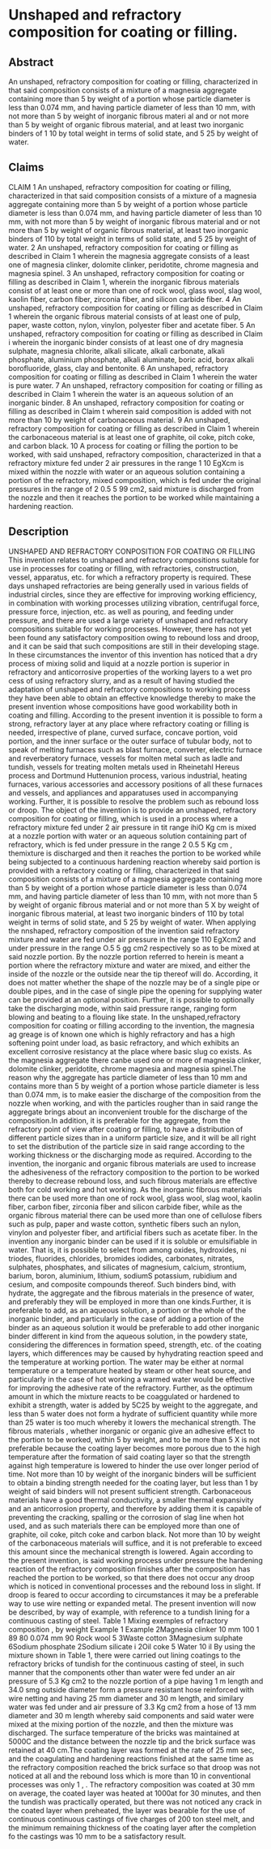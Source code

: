 # Unshaped and refractory composition for coating or filling.

## Abstract
An unshaped, refractory composition for coating or filling, characterized in that said composition consists of a mixture of a magnesia aggregate containing more than 5 by weight of a portion whose particle diameter is less than 0.074 mm, and having particle diameter of less than 10 mm, with not more than 5 by weight of inorganic fibrous materi al and or not more than 5 by weight of organic fibrous material, and at least two inorganic binders of 1 10 by total weight in terms of solid state, and 5 25 by weight of water.

## Claims
CLAIM 1 An unshaped, refractory composition for coating or filling, characterized in that said composition consists of a mixture of a magnesia aggregate containing more than 5 by weight of a portion whose particle diameter is less than 0.074 mm, and having particle diameter of less than 10 mm, with not more than 5 by weight of inorganic fibrous material and or not more than 5 by weight of organic fibrous material, at least two inorganic binders of 110 by total weight in terms of solid state, and 5 25 by weight of water. 2 An unshaped, refractory composition for coating or filling as described in Claim 1 wherein the magnesia aggregate consists of a least one of magnesia clinker, dolomite clinker, peridotite, chrome magnesia and magnesia spinel. 3 An unshaped, refractory composition for coating or filling as described in Claim 1, wherein the inorganic fibrous materials consist of at least one or more than one of rock wool, glass wool, slag wool, kaolin fiber, carbon fiber, zirconia fiber, and silicon carbide fiber. 4 An unshaped, refractory composition for coating or filling as described in Claim 1 wherein the organic fibrous material consists of at least one of pulp, paper, waste cotton, nylon, vinylon, polyester fiber and acetate fiber. 5 An unshaped, refractory composition for coating or filling as described in Claim i wherein the inorganic binder consists of at least one of dry magnesia sulphate, magnesia chlorite, alkali silicate, alkali carbonate, alkali phosphate, aluminium phosphate, alkali aluminate, boric acid, borax alkali borofluoride, glass, clay and bentonite. 6 An unshaped, refractory composition for coating or filling as described in Claim 1 wherein the water is pure water. 7 An unshaped, refractory composition for coating or filling as described in Claim 1 wherein the water is an aqueous solution of an inorganic binder. 8 An unshaped, refractory composition for coating or filling as described in Claim t wherein said composition is added with not more than 10 by weight of carbonaceous material. 9 An unshaped, refractory composition for coating or filling as described in Claim 1 wherein the carbonaceous material is at least one of graphite, oil coke, pitch coke, and carbon black. 10 A process for coating or filling the portion to be worked, with said unshaped, refractory composition, characterized in that a refractory mixture fed under 2 air pressures in the range 1 10 EgXcm is mixed within the nozzle with water or an aqueous solution containing a portion of the refractory, mixed composition, which is fed under the original pressures in the range of 2 0.5 5 99 cm2, said mixture is discharged from the nozzle and then it reaches the portion to be worked while maintaining a hardening reaction.

## Description
UNSHAPED AND REFRACTORY CONPOSITION FOR COATING OR FILLING This invention relates to unshaped and refractory compositions suitable for use in processes for coating or filling, with refractories, construction, vessel, apparatus, etc. for which a refractory property is required. These days unshaped refractories are being generally used in various fields of industrial circles, since they are effective for improving working efficiency, in combination with working processes utilizing vibration, centrifugal force, pressure force, injection, etc. as well as pouring, and feeding under pressure, and there are used a large variety of unshaped and refractory compositions suitable for working processes. However, there has not yet been found any satisfactory composition owing to rebound loss and droop, and it can be said that such compositions are still in their developing stage. In these circumstances the inventor of this invention has noticed that a dry process of mixing solid and liquid at a nozzle portion is superior in refractory and anticorrosive properties of the working layers to a wet pro cess of using refractory slurry, and as a result of having studied the adaptation of unshaped and refractory compositions to working process they have been able to obtain an effective knowledge thereby to make the present invention whose compositions have good workability both in coating and filling. According to the present invention it is possible to form a strong, refractory layer at any place where refractory coating or filling is needed, irrespective of plane, curved surface, concave portion, void portion, and the inner surface or the outer surface of tubular body, not to speak of melting furnaces such as blast furnace, converter, electric furnace and reverberatory furnace, vessels for molten metal such as ladle and tundish, vessels for treating molten metals used in Rheinetahl Hereus process and Dortmund Huttenunion process, various industrial, heating furnaces, various accessories and accessory positions of all these furnaces and vessels, and appliances and apparatuses used in accompanying working. Further, it is possible to resolve the problem such as rebound loss or droop. The object of the invention is to provide an unshaped, refractory composition for coating or filling, which is used in a process where a refractory mixture fed under 2 air pressure in tit range ihiO Kg cm is mixed at a nozzle portion with water or an aqueous solution containing part of refractory, which is fed under pressure in the range 2 0.5 5 Kg cm , themixture is discharged and then it reaches the portion to be worked while being subjected to a continuous hardening reaction whereby said portion is provided with a refractory coating or filling, characterized in that said composition consists of a mixture of a magnesia aggregate containing more than 5 by weight of a portion whose particle diameter is less than 0.074 mm, and having particle diameter of less than 10 mm, with not more than 5 by weight of organic fibrous material and or not more than 5 X by weight of inorganic fibrous material, at least two inorganic binders of 110 by total weight in terms of solid state, and 5 25 by weight of water. When applying the nnshaped, refractory composition of the invention said refractory mixture and water are fed under air pressure in the range 110 EgXcm2 and under pressure in the range O.5 5 gg cm2 respectively so as to be mixed at said nozzle portion. By the nozzle portion referred to herein is meant a portion where the refractory mixture and water are mixed, and either the inside of the nozzle or the outside near the tip thereof will do. According, it does not matter whether the shape of the nozzle may be of a single pipe or double pipes, and in the case of single pipe the opening for supplying water can be provided at an optional position. Further, it is possible to optionally take the discharging mode, within said pressure range, ranging form blowing and beating to a flouing like state. In the unshaped,refractory composition for coating or filling according to the invention, the magnesia ag greage is of known one which is highly refractory and has a high softening point under load, as basic refractory, and which exhibits an excellent corrosive resistancy at the place where basic slug co exists. As the magnesia aggregate there canbe used one or more of magnesia clinker, dolomite clinker, peridotite, chrome magnesia and magnesia spinel.The reason why the aggregate has particle diameter of less than 10 mm and contains more than 5 by weight of a portion whose particle diameter is less than 0.074 mm, is to make easier the discharge of the composition from the nozzle when working, and with the particles rougher than in said range the aggregate brings about an inconvenient trouble for the discharge of the composition.In addition, it is preferable for the aggregate, from the refractory point of view after coating or filling, to have a distribution of different particle sizes than in a uniform particle size, and it will be all right to set the distribution of the particle size in said range according to the working thickness or the discharging mode as required. According to the invention, the inorganic and organic fibrous materials are used to increase the adhesiveness of the refractory composition to the portion to be worked thereby to decrease rebound loss, and such fibrous materials are effective both for cold working and hot working. As the inorganic fibrous materials there can be used more than one of rock wool, glass wool, slag wool, kaolin fiber, carbon fiber, zirconia fiber and silicon carbide fiber, while as the organic fibrous material there can be used more than one of cellulose fibers such as pulp, paper and waste cotton, synthetic fibers such an nylon, vinylon and polyester fiber, and artificial fibers such as acetate fiber. In the invention any inorganic binder can be used if it is soluble or emulsifiable in water. That is, it is possible to select from among oxides, hydroxides, ni triodes, fluorides, chlorides, bromides iodides, carbonates, nitrates, sulphates, phosphates, and silicates of magnesium, calcium, strontium, barium, boron, aluminium, lithium, sodiumS potassium, rubidium and cesium, and composite compounds thereof. Such binders bind, with hydrate, the aggregate and the fibrous materials in the presence of water, and preferably they will be employed in more than one kinds.Further, it is preferable to add, as an aqueous solution, a portion or the whole of the inorganic binder, and particularly in the case of adding a portion of the binder as an aqueous solution it would be preferable to add other inorganic binder different in kind from the aqueous solution, in the powdery state, considering the differences in formation speed, strength, etc. of the coating layers, which differences may be caused by hyhydrating reaction speed and the temperature at working portion. The water may be either at normal temperature or a temperature heated by steam or other heat source, and particularly in the case of hot working a warmed water would be effective for improving the adhesive rate of the refractory. Further, as the optimum amount in which the mixture reacts to be coaggulated or hardened to exhibit a strength, water is added by 5C25 by weight to the aggregate, and less than 5 water does not form a hydrate of sufficient quantity while more than 25 water is too much whereby it lowers the mechanical strength. The fibrous materials , whether inorganic or organic give an adhesive effect to the portion to be worked, within 5 by weight, and to be more than 5 X is not preferable because the coating layer becomes more porous due to the high temperature after the formation of said coating layer so that the strength against high temperature is lowered to hinder the use over longer period of time. Not more than 10 by weight of the inorganic binders will be sufficient to obtain a binding strength needed for the coating layer, but less than 1 by weight of said binders will not present sufficient strength. Carbonaceous materials have a good thermal conductivity, a smaller thermal expansivity and an anticorrosion property, and therefore by adding them it is capable of preventing the cracking, spalling or the corrosion of slag line when hot used, and as such materials there can be employed more than one of graphite, oil coke, pitch coke and carbon black. Not more than 10 by weight of the carbonaceous materials will suffice, and it is not preferable to exceed this amount since the mechanical strength is lowered. Again according to the present invention, is said working process under pressure the hardening reaction of the refractory composition finishes after the composition has reached the portion to be worked, so that there does not occur any droop which is noticed in conventional processes and the rebound loss in slight. If droop is feared to occur according to circumstances it may be a preferable way to use wire netting or expanded metal. The present invention will now be described, by way of example, with reference to a tundish lining for a continuous casting of steel. Table 1 Mixing exemples of refractory composition , by weight Example 1 Example 2Magnesia clinker 10 mm 100 1 89 80 0.074 mm 90 Rock wool 5 3Waste cotton 3Magnesium sulphate 6Sodium phosphate 2Sodium silicate i 2Oil coke 5 Water 10 il By using the mixture shown in Table 1, there were carried out lining coatings to the refractory bricks of tundish for the continuous casting of steel, in such manner that the components other than water were fed under an air pressure of 5.3 Kg cm2 to the nozzle portion of a pipe having 1 m length and 34.0 smg outside diameter form a pressure resistant hose reinforced with wire netting and having 25 mm diameter and 30 m length, and similary water was fed under and air pressure of 3.3 Kg cm2 from a hose of 13 mm diameter and 30 m length whereby said components and said water were mixed at the mixing portion of the nozzle, and then the mixture was discharged. The surface temperature of the bricks was maintained at 5000C and the distance between the nozzle tip and the brick surface was retained at 40 cm.The coating layer was formed at the rate of 25 mm sec, and the coagulating and hardening reactions finished at the same time as the refractory composition reached the brick surface so that droop was not noticed at all and the rebound loss which is more than 10 in conventional processes was only 1 , . The refractory composition was coated at 30 mm on average, the coated layer was heated at 1000at for 30 minutes, and then the tundish was practically operated, but there was not noticed any crack in the coated layer when preheated, the layer was bearable for the use of continuous continuous castings of five charges of 200 ton steel melt, and the minimum remaining thickness of the coating layer after the completion fo the castings was 10 mm to be a satisfactory result.